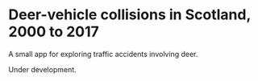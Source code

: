 # Deer-vehicle collisions in Scotland, 2000 to 2017

A small app for exploring traffic accidents involving deer.

Under development.
